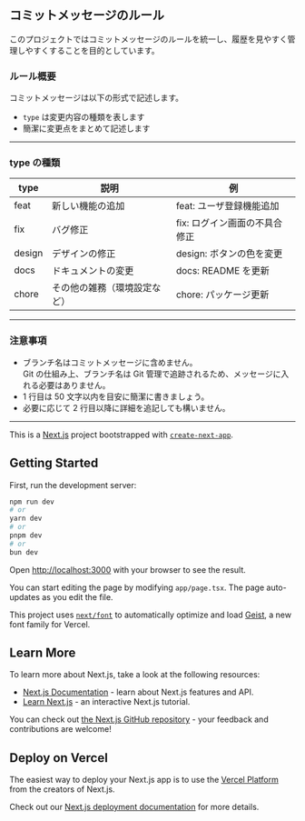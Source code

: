 ## コミットメッセージのルール

このプロジェクトではコミットメッセージのルールを統一し、履歴を見やすく管理しやすくすることを目的としています。

### ルール概要

コミットメッセージは以下の形式で記述します。

- `type` は変更内容の種類を表します
- 簡潔に変更点をまとめて記述します

---

### type の種類

| type   | 説明                         | 例                            |
| ------ | ---------------------------- | ----------------------------- |
| feat   | 新しい機能の追加             | feat: ユーザ登録機能追加      |
| fix    | バグ修正                     | fix: ログイン画面の不具合修正 |
| design | デザインの修正               | design: ボタンの色を変更      |
| docs   | ドキュメントの変更           | docs: README を更新           |
| chore  | その他の雑務（環境設定など） | chore: パッケージ更新         |

---

### 注意事項

- ブランチ名はコミットメッセージに含めません。  
  Git の仕組み上、ブランチ名は Git 管理で追跡されるため、メッセージに入れる必要はありません。
- 1 行目は 50 文字以内を目安に簡潔に書きましょう。
- 必要に応じて 2 行目以降に詳細を追記しても構いません。

---

This is a [Next.js](https://nextjs.org) project bootstrapped with [`create-next-app`](https://nextjs.org/docs/app/api-reference/cli/create-next-app).

## Getting Started

First, run the development server:

```bash
npm run dev
# or
yarn dev
# or
pnpm dev
# or
bun dev
```

Open [http://localhost:3000](http://localhost:3000) with your browser to see the result.

You can start editing the page by modifying `app/page.tsx`. The page auto-updates as you edit the file.

This project uses [`next/font`](https://nextjs.org/docs/app/building-your-application/optimizing/fonts) to automatically optimize and load [Geist](https://vercel.com/font), a new font family for Vercel.

## Learn More

To learn more about Next.js, take a look at the following resources:

- [Next.js Documentation](https://nextjs.org/docs) - learn about Next.js features and API.
- [Learn Next.js](https://nextjs.org/learn) - an interactive Next.js tutorial.

You can check out [the Next.js GitHub repository](https://github.com/vercel/next.js) - your feedback and contributions are welcome!

## Deploy on Vercel

The easiest way to deploy your Next.js app is to use the [Vercel Platform](https://vercel.com/new?utm_medium=default-template&filter=next.js&utm_source=create-next-app&utm_campaign=create-next-app-readme) from the creators of Next.js.

Check out our [Next.js deployment documentation](https://nextjs.org/docs/app/building-your-application/deploying) for more details.
